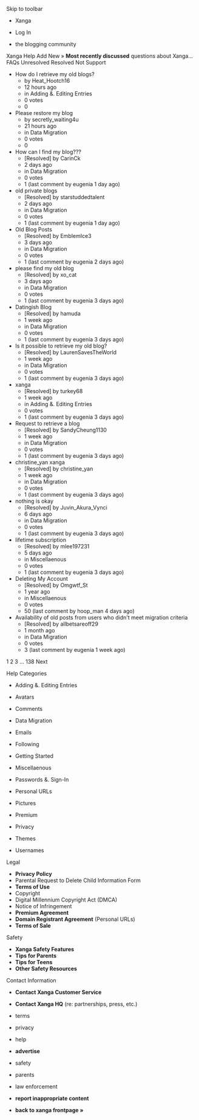 Skip to toolbar

*   Xanga

*   Log In

*   the blogging community

Xanga Help Add New » **Most recently discussed** questions about Xanga… FAQs Unresolved Resolved Not Support

*   How do I retrieve my old blogs?
    *   by Heat\_Hootch16
    *   12 hours ago
    *   in Adding &. Editing Entries
    *   0 votes
    *   0
*   Please restore my blog
    *   by secretly\_waiting4u
    *   21 hours ago
    *   in Data Migration
    *   0 votes
    *   0
*   How can I find my blog???
    *   \[Resolved\] by CarinCk
    *   2 days ago
    *   in Data Migration
    *   0 votes
    *   1 (last comment by eugenia 1 day ago)
*   old private blogs
    *   \[Resolved\] by starstuddedtalent
    *   2 days ago
    *   in Data Migration
    *   0 votes
    *   1 (last comment by eugenia 1 day ago)
*   Old Blog Posts
    *   \[Resolved\] by EmblemIce3
    *   3 days ago
    *   in Data Migration
    *   0 votes
    *   1 (last comment by eugenia 2 days ago)
*   please find my old blog
    *   \[Resolved\] by xo\_cat
    *   3 days ago
    *   in Data Migration
    *   0 votes
    *   1 (last comment by eugenia 3 days ago)
*   Datingish Blog
    *   \[Resolved\] by hamuda
    *   1 week ago
    *   in Data Migration
    *   0 votes
    *   1 (last comment by eugenia 3 days ago)
*   Is it possible to retrieve my old blog?
    *   \[Resolved\] by LaurenSavesTheWorld
    *   1 week ago
    *   in Data Migration
    *   0 votes
    *   1 (last comment by eugenia 3 days ago)
*   xanga
    *   \[Resolved\] by turkey68
    *   1 week ago
    *   in Adding &. Editing Entries
    *   0 votes
    *   1 (last comment by eugenia 3 days ago)
*   Request to retrieve a blog
    *   \[Resolved\] by SandyCheung1130
    *   1 week ago
    *   in Data Migration
    *   0 votes
    *   1 (last comment by eugenia 3 days ago)
*   christine\_yan xanga
    *   \[Resolved\] by christine\_yan
    *   1 week ago
    *   in Data Migration
    *   0 votes
    *   1 (last comment by eugenia 3 days ago)
*   nothing is okay
    *   \[Resolved\] by Juvin\_Akura\_Vynci
    *   6 days ago
    *   in Data Migration
    *   0 votes
    *   1 (last comment by eugenia 3 days ago)
*   lifetime subscription
    *   \[Resolved\] by mlee197231
    *   5 days ago
    *   in Miscellaenous
    *   0 votes
    *   1 (last comment by eugenia 3 days ago)
*   Deleting My Account
    *   \[Resolved\] by Omgwtf\_St
    *   1 year ago
    *   in Miscellaenous
    *   0 votes
    *   50 (last comment by hoop\_man 4 days ago)
*   Availability of old posts from users who didn't meet migration criteria
    *   \[Resolved\] by allbetsareoff29
    *   1 month ago
    *   in Data Migration
    *   0 votes
    *   3 (last comment by eugenia 1 week ago)

1 2 3 ... 138 Next

Help Categories

*   Adding &. Editing Entries
*   Avatars
*   Comments
*   Data Migration
*   Emails
*   Following
*   Getting Started
*   Miscellaenous

*   Passwords &. Sign-In
*   Personal URLs
*   Pictures
*   Premium
*   Privacy
*   Themes
*   Usernames

Legal

*   **Privacy Policy**
*   Parental Request to Delete Child Information Form
*   **Terms of Use**
*   Copyright
*   Digital Millennium Copyright Act (DMCA)
*   Notice of Infringement
*   **Premium Agreement**
*   **Domain Registrant Agreement** (Personal URLs)
*   **Terms of Sale**

Safety

*   **Xanga Safety Features**
*   **Tips for Parents**
*   **Tips for Teens**
*   **Other Safety Resources**

Contact Information

*   **Contact Xanga Customer Service**
*   **Contact Xanga HQ** (re: partnerships, press, etc.)

*   terms
*   privacy
*   help
*   **advertise**

*   safety
*   parents
*   law enforcement
*   **report inappropriate content**

*   **back to xanga frontpage »**